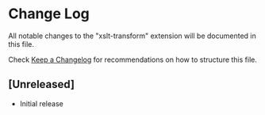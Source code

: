 # Change Log

All notable changes to the "xslt-transform" extension will be documented in this file.

Check [Keep a Changelog](http://keepachangelog.com/) for recommendations on how to structure this file.

## [Unreleased]

- Initial release